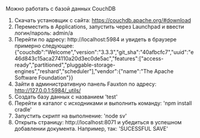 Можно работать с базой данных CouchDB
1. Скачать установщик с сайта: https://couchdb.apache.org/#download
2. Переместить в Applications, запустить через Launchpad и ввести логин/пароль: admin/a
3. Перейти по адресу: http://localhost:5984 и увидеть в браузере примерно следующее: {"couchdb":"Welcome","version":"3.3.3","git_sha":"40afbcfc7","uuid":"e46d843c15aca274110a20d3ec0de5ac","features":["access-ready","partitioned","pluggable-storage-engines","reshard","scheduler"],"vendor":{"name":"The Apache Software Foundation"}}
4. Зайти в административную панель Fauxton по адресу: http://127.0.0.1:5984/_utils/
5. Создать базу данных с названием 'test'
6. Перейти в каталог с исходниками и выполнить команду: 'npm install cradle'
7. Запустить скрипт на выполнение: 'node sv'
8. Открыть страницу: http://localhost:8071 и убедиться в успешном добавлении документа. Например, так: 'SUCESSFUL SAVE'
